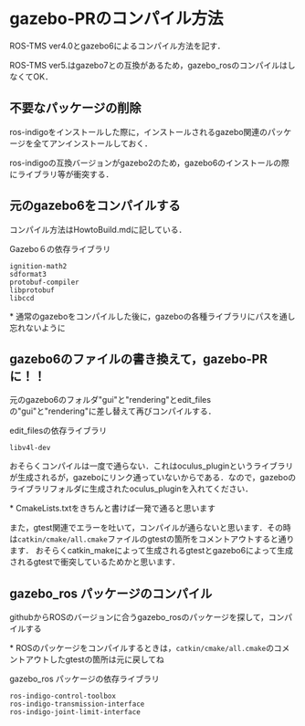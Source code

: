 # gazebo-PRのコンパイル方法
ROS-TMS ver4.0とgazebo6によるコンパイル方法を記す．

ROS-TMS ver5.はgazebo7との互換があるため，gazebo_rosのコンパイルはしなくてOK．

## 不要なパッケージの削除
ros-indigoをインストールした際に，インストールされるgazebo関連のパッケージを全てアンインストールしておく．


ros-indigoの互換バージョンがgazebo2のため，gazebo6のインストールの際にライブラリ等が衝突する．

## 元のgazebo6をコンパイルする  
コンパイル方法はHowtoBuild.mdに記している．

Gazebo６の依存ライブラリ
```
ignition-math2
sdformat3
protobuf-compiler
libprotobuf
libccd
```
\* 通常のgazeboをコンパイルした後に，gazeboの各種ライブラリにパスを通し忘れないように

## gazebo6のファイルの書き換えて，gazebo-PRに！！
元のgazebo6のフォルダ"gui"と"rendering"とedit_filesの"gui"と"rendering"に差し替えて再びコンパイルする．

edit_filesの依存ライブラリ
```
libv4l-dev
```

おそらくコンパイルは一度で通らない．これはoculus_pluginというライブラリが生成されるが，gazeboにリンク通っていないからである．なので，gazeboのライブラリフォルダに生成されたoculus_pluginを入れてください．

\* CmakeLists.txtをきちんと書けば一発で通ると思います

また，gtest関連でエラーを吐いて，コンパイルが通らないと思います．その時は```catkin/cmake/all.cmake```ファイルのgtestの箇所をコメントアウトすると通ります．
おそらくcatkin_makeによって生成されるgtestとgazebo6によって生成されるgtestで衝突しているためかと思います．

## gazebo_ros パッケージのコンパイル
githubからROSのバージョンに合うgazebo_rosのパッケージを探して，コンパイルする

\* ROSのパッケージをコンパイルするときは，```catkin/cmake/all.cmake```のコメントアウトしたgtestの箇所は元に戻してね

gazebo_ros パッケージの依存ライブラリ
```
ros-indigo-control-toolbox
ros-indigo-transmission-interface
ros-indigo-joint-limit-interface
```
